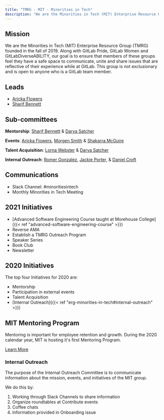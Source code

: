 ```yaml
---
title: "TMRG - MIT - Minorities in Tech"
description: "We are the Minorities in Tech (MIT) Enterprise Resource Group (TMRG) founded in the fall of 2019. Learn more!"
---
```


## Mission

We are the Minorities in Tech (MIT) Enterprise Resource Group (TMRG) founded in the fall of 2019. Along with GitLab Pride, GitLab Women and GitLabDiverseABILITY, our goal is to ensure that members of these groups feel they have a safe space to communicate, unite and share issues that are reflective of their experience while at GitLab. This group is not exclusionary and is open to anyone who is a GitLab team member.

## Leads

- [Aricka Flowers](/handbook/company/team/#atflowers)
- [Sharif Bennett](/handbook/company/team/#sharifatl)

## Sub-committees

**Mentorship**: [Sharif Bennett](/handbook/company/team/#sharifatl) & [Darva Satcher](/handbook/company/team/#dsatcher)

**Events**: [Aricka Flowers](/handbook/company/team/#atflowers), [Morgen Smith](/handbook/company/team/#msmith6) & [Shakarra McGuire](/handbook/company/team/#samcguire)

**Talent Acquisition**: [Lorna Webster](/handbook/company/team/#lwebster) & [Darva Satcher](/handbook/company/team/#dsatcher)

**Internal Outreach**:   [Romer Gonzalez](/handbook/company/team/#romerg), [Jackie Porter](/handbook/company/team/#jreporter), & [Daniel Croft](/handbook/company/team/#dcroft)

## Communications

- Slack Channel: #minoritiesintech
- Monthly Minorities in Tech Meeting

## 2021 Initiatives

- [Advanced Software Engineering Course taught at Morehouse College]({{< ref "advanced-software-engineering-course" >}})
- Reverse AMA
- Establish a TMRG Outreach Program
- Speaker Series
- Book Club
- Newsletter

## 2020 Initiatives

The top four Initiatives for 2020 are:

- Mentorship
- Participation in external events
- Talent Acquisition
- [Internal Outreach]({{< ref "erg-minorities-in-tech#internal-outreach" >}})

## MIT Mentoring Program

Mentoring is important for employee retention and growth.  During the 2020 calendar year, MIT is hosting it's first Mentoring Program.

[Learn More](mentoring/)

### Internal Outreach

The purpose of the Internal Outreach Committee is to communicate information about the mission, events, and initiatives of the MIT group.

We do this by:

1. Working through Slack Channels to share information
1. Organize roundtables at Contribute events
1. Coffee chats
1. Information provided in Onboarding issue
